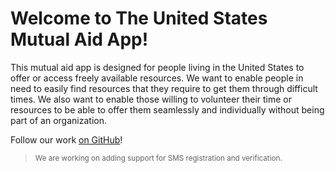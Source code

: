 # Welcome to The United States Mutual Aid App!

This mutual aid app is designed for people living in the United States to offer or access freely available resources. We want to enable people in need to easily find resources that they require to get them through difficult times. We also want to enable those willing to volunteer their time or resources to be able to offer them seamlessly and individually without being part of an organization.

Follow our work [on GitHub](https://github.com/caendesilva/mutual-aid-app)!

> <small> We are working on adding support for SMS registration and verification.</small>